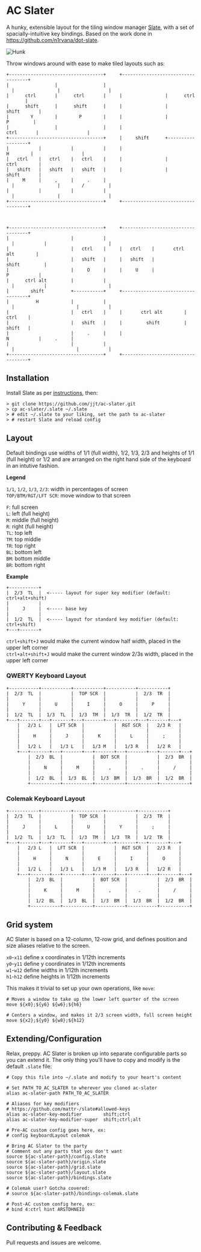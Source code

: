 # AC Slater
A hunky, extensible layout for the tiling window manager [Slate](https://github.com/mattr-/slate), with a set of spacially-intuitive key bindings. Based on the work done in https://github.com/n1rvana/dot-slate.

![Hunk](http://i.imgur.com/A7P1oA9.jpg)

Throw windows around with ease to make tiled layouts such as:

```
+-----------------------------------+     +-----------------------------------+
|                 |                 |     |                |                  |
|      ctrl       |      ctrl       |     |                |      ctrl        |
|      shift      |      shift      |     |                |      shift       |
|        Y        |        P        |     |                |        P         |
|                 |                 |     |     ctrl       |                  |
+-----------------------------------+     |     shift      +------------------+
|           |           |           |     |       H        |                  |
|   ctrl    |   ctrl    |   ctrl    |     |                |      ctrl        |
|   shift   |   shift   |   shift   |     |                |      shift       |
|     M     |     ,     |     .     |     |                |        /         |
|           |           |           |     |                |                  |
+-----------------------------------+     +-----------------------------------+

                                                                               
+-----------------------------------+     +-----------------------------------+
|                       |           |     |           |                       |
|                       |   ctrl    |     |   ctrl    |       ctrl alt        |
|                       |   shift   |     |   shift   |         shift         |
|                       |     O     |     |     U     |           P           |
|      ctrl alt         |           |     |           |                       |
|        shift          +-----------+     +-----------------------------------+
|          H            |           |     |                       |           |
|                       |   ctrl    |     |       ctrl alt        |   ctrl    |
|                       |   shift   |     |         shift         |   shift   |
|                       |     .     |     |           N           |     .     |
|                       |           |     |                       |           |
+-----------------------------------+     +-----------------------------------+
```

## Installation

Install Slate as per [instructions](https://github.com/mattr-/slate#installing-slate), then:

    > git clone https://github.com/jjt/ac-slater.git
    > cp ac-slater/.slate ~/.slate
    > # edit ~/.slate to your liking, set the path to ac-slater
    > # restart Slate and reload config

## Layout

Default bindings use widths of 1/1 (full width), 1/2, 1/3, 2/3 and heights of 1/1 (full height) or 1/2 and are arranged on the right hand side of the keyboard in an intutive fashion.

**Legend**  

`1/1`, `1/2`, `1/3`, `2/3`: width in percentages of screen  
`TOP/BTM/RGT/LFT SCR`: move window to that screen  

`F`: full screen  
`L`: left (full height)  
`M`: middle (full height)  
`R`: right (full height)  
`TL`: top left  
`TM`: top middle  
`TR`: top right  
`BL`: bottom left  
`BM`: bottom middle  
`BR`: bottom right  

**Example**  
```
+-----------+
|  2/3  TL  |  <----- layout for super key modifier (default: ctrl+alt+shift)
|           |
|     J     |  <----- base key
|           |
|  1/2  TL  |  <----- layout for standard key modifier (default: ctrl+shift)
+---+-------+
```
`ctrl+shift+J` would make the current window half width, placed in the upper left corner  
`ctrl+alt+shift+J` would make the current window 2/3s width, placed in the upper left corner

### QWERTY Keyboard Layout
```
+-----------+-----------+-----------+-----------+-----------+
|  2/3  TL  |           |  TOP SCR  |           |  2/3  TR  |
|           |           |           |           |           |
|     Y     |     U     |     I     |     O     |     P     |
|           |           |           |           |           |
|  1/2  TL  |  1/3  TL  |  1/3  TM  |  1/3  TR  |  1/2  TR  |
+---+-------+---+-------+---+-------+---+-------+---+-------+---+
    |   2/3 L   |  LFT SCR  |           |  RGT SCR  |   2/3 R   |
    |           |           |           |           |           |
    |     H     |     J     |     K     |     L     |     ;     |
    |           |           |           |           |           |
    |   1/2 L   |   1/3 L   |   1/3 M   |   1/3 R   |   1/2 R   |
    +---+-------+---+-------+---+-------+---+-------+---+-------+---+
        |  2/3  BL  |           |  BOT SCR  |           |  2/3  BR  |
        |           |           |           |           |           |
        |     N     |     M     |     ,     |     .     |     /     |
        |           |           |           |           |           |
        |  1/2  BL  |  1/3  BL  |  1/3  BM  |  1/3  BR  |  1/2  BR  |
        +-----------+-----------+-----------+-----------+-----------+
```
### Colemak Keyboard Layout
```
+-----------+-----------+-----------+-----------+-----------+
|  2/3  TL  |           |  TOP SCR  |           |  2/3  TR  |
|           |           |           |           |           |
|     J     |     L     |     U     |     Y     |     ;     |
|           |           |           |           |           |
|  1/2  TL  |  1/3  TL  |  1/3  TM  |  1/3  TR  |  1/2  TR  |
+---+-------+---+-------+---+-------+---+-------+---+-------+---+
    |   2/3 L   |  LFT SCR  |           |  RGT SCR  |   2/3 R   |
    |           |           |           |           |           |
    |     H     |     N     |     E     |     I     |     O     |
    |           |           |           |           |           |
    |   1/2 L   |   1/3 L   |   1/3 M   |   1/3 R   |   1/2 R   |
    +---+-------+---+-------+---+-------+---+-------+---+-------+---+
        |  2/3  BL  |           |  BOT SCR  |           |  2/3  BR  |
        |           |           |           |           |           |
        |     K     |     M     |     ,     |    .      |     /     |
        |           |           |           |           |           |
        |  1/2  BL  |  1/3  BL  |  1/3  BM  |  1/3  BR  |  1/2  BR  |
        +-----------+-----------+-----------+-----------+-----------+
```

## Grid system

AC Slater is based on a 12-column, 12-row grid, and defines position and size aliases relative to the screen.

`x0`-`x11` define x coordinates in 1/12th increments  
`y0`-`y11` define y coordinates in 1/12th increments  
`w1`-`w12` define widths in 1/12th increments  
`h1`-`h12` define heights in 1/12th increments  

This makes it trivial to set up your own operations, like `move`:

```shell
# Moves a window to take up the lower left quarter of the screen
move ${x0};${y6} ${w6};${h6}

# Centers a window, and makes it 2/3 screen width, full screen height
move ${x2};${y0} ${w8};${h12}
```

## Extending/Configuration

Relax, preppy. AC Slater is broken up into separate configurable parts so you can extend it. The only thing you'll have to copy and modify is the default `.slate` file:

```shell
# Copy this file into ~/.slate and modify to your heart's content

# Set PATH_TO_AC_SLATER to wherever you cloned ac-slater
alias ac-slater-path PATH_TO_AC_SLATER

# Aliases for key modifiers
# https://github.com/mattr-/slate#allowed-keys
alias ac-slater-key-modifier        shift;ctrl
alias ac-slater-key-modifier-super  shift;ctrl;alt

# Pre-AC custom config goes here, ex:
# config keyboardLayout colemak

# Bring AC Slater to the party
# Comment out any parts that you don't want
source ${ac-slater-path}/config.slate
source ${ac-slater-path}/origin.slate
source ${ac-slater-path}/grid.slate
source ${ac-slater-path}/layout.slate
source ${ac-slater-path}/bindings.slate

# Colemak user? Gotcha covered:
# source ${ac-slater-path}/bindings-colemak.slate

# Post-AC custom config here, ex:
# bind 4:ctrl hint ARSTDHNEIO
```

## Contributing & Feedback

Pull requests and issues are welcome.
